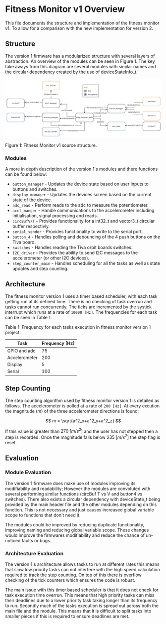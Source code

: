 # Fitness Monitor v1 Overview

This file documents the structure and implementation of the fitness monitor v1.
To allow for a comparison with the new implementation for version 2.

## Structure

The version 1 firmware has a modularized structure with several layers of
abstraction. An overview of the modules can be seen in Figure 1. The key
take aways from this diagram are several modules with similar names and
the circular dependency created by the use of deviceStateInfo_t.

![Fitness Monitor v1 source structure](./images/version1-structurev2.png)

Figure 1: Fitness Monitor v1 source structure.

### Modules

A more in depth description of the version 1's modules and there functions can be found below:

- `button_manager` - Updates the device state based on user inputs to buttons and switches.
- `display_manager` - Updates the devices screen based on the current state of the device.
- `adc_read` - Perform reads to the adc to measure the potentiometer.
- `accl_manger` - Handle communications to the accelerometer including initialisation, signal processing and reads.
- `circBufV/T` - Provides functionality for a int32_t and vector3_t circular buffer respectivly.
- `serial_sender` - Provides functionality to write to the serial port.
- `button_4` - Handles polling and debouncing of the 4 push buttons on the Tiva board.
- `switches` - Handles reading the Tiva orbit boards switches.
- `I2C_driver` - Provides the ability to send I2C messages to the accelerometer (or other I2C devices).
- `step_counter_main` - Handles scheduling for all the tasks as well as state updates and step counting.

## Architecture

The fitness monitor version 1 uses a timer based scheduler, with each task getting run at its defined time. There is no checking of task overrun and tasks cannot run concurrently. The ticks are incremented by the systick interrupt which runs at a rate of `10000 [Hz]`. The frequencies for each task can be seen in Table 1.

Table 1: Frequency for each tasks execution in fitness monitor version 1 project.

| Task | Frequency [Hz] |
| - | - |
| GPIO and adc | 75 |
| Accelerometer | 200 |
| Display | 5 |
| Serial | 100 |

## Step Counting

The step counting algorithm used by fitness monitor version 1 is detailed
as follows. The accelerometer is polled at a rate of `200 [Hz]`. At every excution the magnitude ($m$) of the three accelerometer directions is found:

$$
m = \sqrt{a^2_x+a^2_y+a^2_z}
$$

If this value is greater than $270~[m/s^2]$ and the user has not stepped then a step is recorded. Once the magnitude falls below $235~[m/s^2]$ the step flag is reset.

## Evaluation

### Module Evaluation

The version 1 firmware does make use of modules improving its modifiability and
readability; However the modules are convoluted with several performing similar
functions (circBuf T vs V and button4 vs switches). There also exists a circular
dependency with deviceState_t being provided by the main header file and the
other modules depending on this function. This is not necessary and just causes
increased global variable scope to functions that don't need it.

The modules could be improved by reducing duplicate functionality, improving
naming and reducing global variable scope. These changes would improve the
firmwares modifiability and reduce the chance of un-noticed faults or bugs.

### Architecture Evaluation

The version 1's architecture allows tasks to run at different rates this
means that slow low priority tasks can not interfere with the high speed
calculation required to track the step counting. On top of this there is
overflow checking of the tick counters which ensures the code is robust.

The main issue with this timer based scheduler is that it does not check for
task execution time overrun. This means that high priority tasks can miss their
deadlines due to a lower priority task taking longer than its frequency to
run. Secondly much of the tasks execution is spread out across both the main file
and the module. This means that it is difficult to split tasks into smaller
pieces if this is required to ensure deadlines are met.
